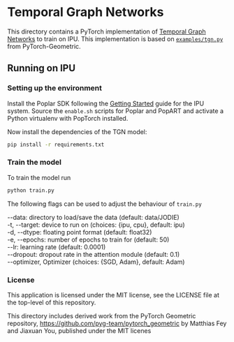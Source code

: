 # Temporal Graph Networks

This directory contains a PyTorch implementation of [Temporal Graph Networks](https://arxiv.org/abs/2006.10637) to train on IPU.
This implementation is based on [`examples/tgn.py`](https://github.com/rusty1s/pytorch_geometric/blob/master/examples/tgn.py) from PyTorch-Geometric.

## Running on IPU

### Setting up the environment
Install the Poplar SDK following the [Getting Started](https://docs.graphcore.ai/en/latest/getting-started.html) guide for the IPU system. 
Source the `enable.sh` scripts for Poplar and PopART and activate a Python virtualenv with PopTorch installed.

Now install the dependencies of the TGN model:
```bash
pip install -r requirements.txt
```

### Train the model
To train the model run 
```bash
python train.py
```

The following flags can be used to adjust the behaviour of `train.py`

--data: directory to load/save the data (default: data/JODIE) <br>
-t, --target: device to run on (choices: {ipu, cpu}, default: ipu) <br>
-d, --dtype: floating point format (default: float32) <br>
-e, --epochs: number of epochs to train for (default: 50) <br>
--lr: learning rate (default: 0.0001) <br>
--dropout: dropout rate in the attention module (default: 0.1) <br>
--optimizer, Optimizer (choices: {SGD, Adam}, default: Adam) <br>

### License
This application is licensed under the MIT license, see the LICENSE file at the top-level of this repository.

This directory includes derived work from the PyTorch Geometric repository, https://github.com/pyg-team/pytorch_geometric by Matthias Fey and Jiaxuan You, published under the MIT licenes